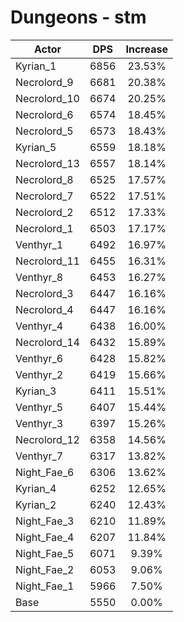 # Dungeons - stm
| Actor | DPS | Increase |
|---|:---:|:---:|
|Kyrian_1|6856|23.53%|
|Necrolord_9|6681|20.38%|
|Necrolord_10|6674|20.25%|
|Necrolord_6|6574|18.45%|
|Necrolord_5|6573|18.43%|
|Kyrian_5|6559|18.18%|
|Necrolord_13|6557|18.14%|
|Necrolord_8|6525|17.57%|
|Necrolord_7|6522|17.51%|
|Necrolord_2|6512|17.33%|
|Necrolord_1|6503|17.17%|
|Venthyr_1|6492|16.97%|
|Necrolord_11|6455|16.31%|
|Venthyr_8|6453|16.27%|
|Necrolord_3|6447|16.16%|
|Necrolord_4|6447|16.16%|
|Venthyr_4|6438|16.00%|
|Necrolord_14|6432|15.89%|
|Venthyr_6|6428|15.82%|
|Venthyr_2|6419|15.66%|
|Kyrian_3|6411|15.51%|
|Venthyr_5|6407|15.44%|
|Venthyr_3|6397|15.26%|
|Necrolord_12|6358|14.56%|
|Venthyr_7|6317|13.82%|
|Night_Fae_6|6306|13.62%|
|Kyrian_4|6252|12.65%|
|Kyrian_2|6240|12.43%|
|Night_Fae_3|6210|11.89%|
|Night_Fae_4|6207|11.84%|
|Night_Fae_5|6071|9.39%|
|Night_Fae_2|6053|9.06%|
|Night_Fae_1|5966|7.50%|
|Base|5550|0.00%|

